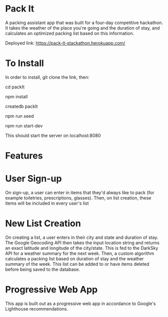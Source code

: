 # Pack It

A packing assistant app that was built for a four-day competitive hackathon. It takes the weather of the place you're going and the duration of stay, and calculates an optimized packing list based on this information.

Deployed link: https://pack-it-stackathon.herokuapp.com/

# To Install

In order to install, git clone the link, then:

cd packIt

npm install

createdb packIt

npm run seed

npm run start-dev

This should start the server on localhost:8080


# Features


# User Sign-up

On sign-up, a user can enter in items that they'd always like to pack (for example toiletries, prescriptions, glasses). Then, on list creation, these items will be included in every user's list

# New List Creation

On creating a list, a user enters in their city and state and duration of stay. The Google Geocoding API then takes the input location string and returns an exact latitude and longitude of the city/state. This is fed to the DarkSky API for a weather summary for the next week. Then, a custom algorithm calculates a packing list based on duration of stay and the weather summary of the week. This list can be added to or have items deleted before being saved to the database.

# Progressive Web App
This app is built out as a progressive web app in accordance to Google's Lighthouse recommendations.
